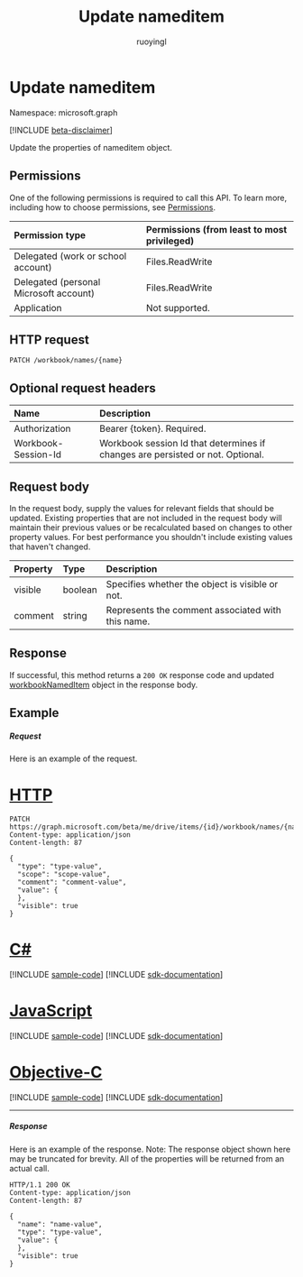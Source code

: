 ﻿---
title: "Update nameditem"
description: "Update the properties of nameditem object."
localization_priority: Normal
doc_type: apiPageType
ms.prod: ""
author: "ruoyingl"
---

# Update nameditem

Namespace: microsoft.graph

[!INCLUDE [beta-disclaimer](../../includes/beta-disclaimer.md)]

Update the properties of nameditem object.

## Permissions

One of the following permissions is required to call this API. To learn more, including how to choose permissions, see [Permissions](/graph/permissions-reference).

| Permission type                        | Permissions (from least to most privileged) |
| :------------------------------------- | :------------------------------------------ |
| Delegated (work or school account)     | Files.ReadWrite                             |
| Delegated (personal Microsoft account) | Files.ReadWrite                             |
| Application                            | Not supported.                              |

## HTTP request

<!-- { "blockType": "ignored" } -->

```http
PATCH /workbook/names/{name}
```

## Optional request headers

| Name                | Description                                                                    |
| :------------------ | :----------------------------------------------------------------------------- |
| Authorization       | Bearer {token}. Required.                                                      |
| Workbook-Session-Id | Workbook session Id that determines if changes are persisted or not. Optional. |

## Request body

In the request body, supply the values for relevant fields that should be updated. Existing properties that are not included in the request body will maintain their previous values or be recalculated based on changes to other property values. For best performance you shouldn't include existing values that haven't changed.

| Property | Type    | Description                                       |
| :------- | :------ | :------------------------------------------------ |
| visible  | boolean | Specifies whether the object is visible or not.   |
| comment  | string  | Represents the comment associated with this name. |

## Response

If successful, this method returns a `200 OK` response code and updated [workbookNamedItem](../resources/workbooknameditem.md) object in the response body.

## Example

##### Request

Here is an example of the request.

# [HTTP](#tab/http)

<!-- {
  "blockType": "request",
  "name": "update_nameditem"
}-->

```http
PATCH https://graph.microsoft.com/beta/me/drive/items/{id}/workbook/names/{name}
Content-type: application/json
Content-length: 87

{
  "type": "type-value",
  "scope": "scope-value",
  "comment": "comment-value",
  "value": {
  },
  "visible": true
}
```

# [C#](#tab/csharp)

[!INCLUDE [sample-code](../includes/snippets/csharp/update-nameditem-csharp-snippets.md)]
[!INCLUDE [sdk-documentation](../includes/snippets/snippets-sdk-documentation-link.md)]

# [JavaScript](#tab/javascript)

[!INCLUDE [sample-code](../includes/snippets/javascript/update-nameditem-javascript-snippets.md)]
[!INCLUDE [sdk-documentation](../includes/snippets/snippets-sdk-documentation-link.md)]

# [Objective-C](#tab/objc)

[!INCLUDE [sample-code](../includes/snippets/objc/update-nameditem-objc-snippets.md)]
[!INCLUDE [sdk-documentation](../includes/snippets/snippets-sdk-documentation-link.md)]

---

##### Response

Here is an example of the response. Note: The response object shown here may be truncated for brevity. All of the properties will be returned from an actual call.

<!-- {
  "blockType": "response",
  "truncated": true,
  "@odata.type": "microsoft.graph.workbookNamedItem"
} -->

```http
HTTP/1.1 200 OK
Content-type: application/json
Content-length: 87

{
  "name": "name-value",
  "type": "type-value",
  "value": {
  },
  "visible": true
}
```

<!-- uuid: 8fcb5dbc-d5aa-4681-8e31-b001d5168d79
2015-10-25 14:57:30 UTC -->

<!--
{
  "type": "#page.annotation",
  "description": "Update nameditem",
  "keywords": "",
  "section": "documentation",
  "tocPath": "",
  "suppressions": [
  ]
}
-->
